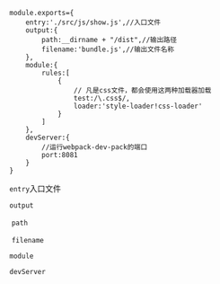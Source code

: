 ```
module.exports={
    entry:'./src/js/show.js',//入口文件
    output:{
        path:__dirname + "/dist",//输出路径
        filename:'bundle.js',//输出文件名称
    },
    module:{
        rules:[
            {
                // 凡是css文件，都会使用这两种加载器加载
                test:/\.css$/,
                loader:'style-loader!css-loader'
            }
        ]
    },
    devServer:{
        //运行webpack-dev-pack的端口
        port:8081
    }
}
```

`entry`入口文件

`output`

​	`path`

​	`filename`

`module`

`devServer`

